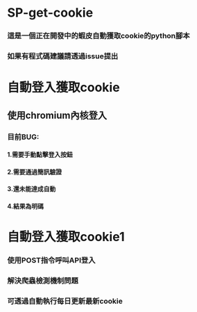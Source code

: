 # SP-get-cookie
### 這是一個正在開發中的蝦皮自動獲取cookie的python腳本
### 如果有程式碼建議請透過issue提出

# 自動登入獲取cookie

## 使用chromium內核登入

### 目前BUG:
#### 1.需要手動點擊登入按鈕
#### 2.需要通過簡訊驗證
#### 3.還未能達成自動
#### 4.結果為明碼

# 自動登入獲取cookie1

### 使用POST指令呼叫API登入
### 解決爬蟲檢測機制問題
### 可透過自動執行每日更新最新cookie
